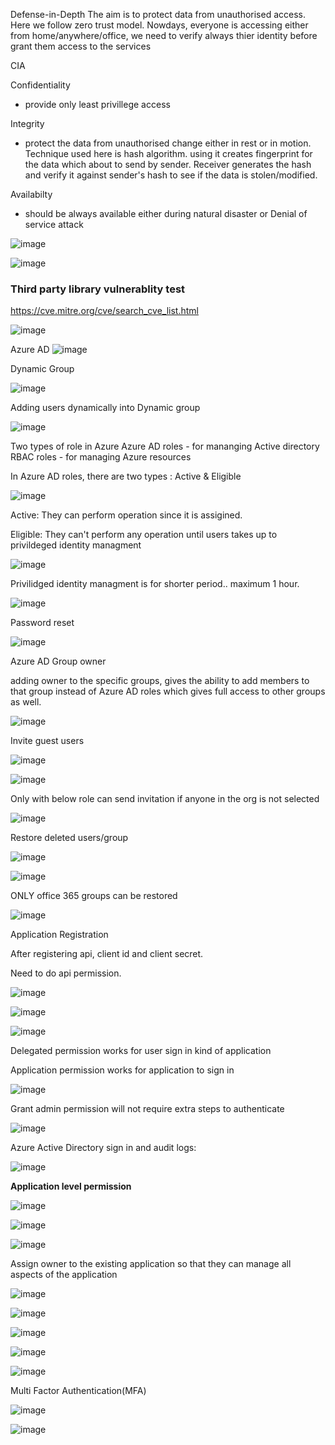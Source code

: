 
Defense-in-Depth
The aim is to protect data from unauthorised access. Here we follow zero trust model.
Nowdays, everyone is accessing either from home/anywhere/office, we need to verify always thier identity before grant them access to the services

CIA

Confidentiality
* provide only least privillege access

Integrity
* protect the data from unauthorised change either in rest or in motion. Technique used here is hash algorithm. using it creates fingerprint for the data which about to send by sender. Receiver generates the hash and verify it against sender's hash to see if the data is stolen/modified.

Availabilty
* should be always available either during natural disaster or Denial of service attack

![image](https://user-images.githubusercontent.com/38088886/133549956-1f742884-2655-4795-b43e-c30e1bf81fa9.png)


![image](https://user-images.githubusercontent.com/38088886/133741600-0f7d9ac9-5071-40ca-8340-f8dd961f80e4.png)


### Third party library vulnerablity test

https://cve.mitre.org/cve/search_cve_list.html


![image](https://user-images.githubusercontent.com/38088886/133916675-91954239-04fe-435a-aeb3-37bd8077c466.png)


Azure AD
![image](https://user-images.githubusercontent.com/38088886/135408855-68cce660-e240-436b-9250-701a910689c7.png)

Dynamic Group

![image](https://user-images.githubusercontent.com/38088886/135492120-2d95c6e5-efbd-4b7d-8374-08a910304728.png)

Adding users dynamically into Dynamic group

![image](https://user-images.githubusercontent.com/38088886/135492651-69802579-42fc-42bd-a34e-ff31bbec8b59.png)

Two types of role in Azure
Azure AD roles - for mananging Active directory
RBAC roles - for managing Azure resources

In Azure AD roles, there are two types : Active & Eligible

![image](https://user-images.githubusercontent.com/38088886/135563527-916fe958-02ab-4fad-8750-c7fec1e57a33.png)

Active: They can perform operation since it is assigined.

Eligible: They can't perform any operation until users takes up to privildeged identity managment

![image](https://user-images.githubusercontent.com/38088886/135563784-d41b6a91-b66a-47bf-ab92-a1cd88851070.png)


Privilidged identity managment is for shorter period.. maximum 1 hour.

![image](https://user-images.githubusercontent.com/38088886/135563911-2a4a2103-0cd0-4fd1-ab61-c5ba289590dc.png)


Password reset

![image](https://user-images.githubusercontent.com/38088886/135564285-d94c75ca-54ed-47fa-8ea7-68c272fe37fc.png)

Azure AD Group owner

adding owner to the specific groups, gives the ability to add members to that group instead of Azure AD roles which gives full access to other groups as well.

![image](https://user-images.githubusercontent.com/38088886/135564679-690245ba-df76-4603-9cf5-cf0aa8025db8.png)


Invite guest users

![image](https://user-images.githubusercontent.com/38088886/135566011-01c79144-b945-4be4-963c-53a4e198597a.png)


![image](https://user-images.githubusercontent.com/38088886/135566136-6ecf7fd9-309b-44f5-8bb7-6e318a95cccd.png)

Only with below role can send invitation if anyone in the org is not selected

![image](https://user-images.githubusercontent.com/38088886/135566578-6d319d67-e576-421d-9911-4227ffe72337.png)


Restore deleted users/group

![image](https://user-images.githubusercontent.com/38088886/135566768-37909d70-ffda-418a-b494-2019bf489608.png)


![image](https://user-images.githubusercontent.com/38088886/135566935-ccfa6635-07ad-42ae-9800-6e460291b689.png)

ONLY office 365 groups can be restored

![image](https://user-images.githubusercontent.com/38088886/135567348-49669419-d01a-41b1-b6c6-56699cb37766.png)


Application Registration

After registering api, client id and client secret.

Need to do api permission.


![image](https://user-images.githubusercontent.com/38088886/135569053-601c31a1-ef02-4198-b361-ef9718b17985.png)


![image](https://user-images.githubusercontent.com/38088886/135569128-376eb24d-ef82-4ea3-a2dc-1bdf92f423e6.png)


![image](https://user-images.githubusercontent.com/38088886/135569190-d8865707-18b9-4bea-9733-b04dbacbeb4f.png)

Delegated permission works for user sign in kind of application

Application permission works for application to sign in

![image](https://user-images.githubusercontent.com/38088886/135570008-2d16de14-96b1-4d98-94f9-cc92ef49d189.png)



Grant admin permission will not require extra steps to authenticate


![image](https://user-images.githubusercontent.com/38088886/135569865-c175aec2-9ec9-4c56-97e5-20e344935e5c.png)

Azure Active Directory sign in and audit logs:

![image](https://user-images.githubusercontent.com/38088886/135961738-334229fc-4d11-49fb-9c9d-d5d324bb302b.png)


**Application level permission**

![image](https://user-images.githubusercontent.com/38088886/135961986-acfe52a7-957a-49a8-9bfe-4e592b920755.png)


![image](https://user-images.githubusercontent.com/38088886/135962152-12bf0edb-f2f9-4022-bdc2-7f55d7573896.png)

![image](https://user-images.githubusercontent.com/38088886/135962225-e00257d8-88c0-4ff9-b8a5-896891cbf0e1.png)


Assign owner to the existing application so that they can manage all aspects of the application

![image](https://user-images.githubusercontent.com/38088886/135962334-ad2ed0cc-90fa-409d-83f4-51e9bad7c8e1.png)

![image](https://user-images.githubusercontent.com/38088886/135962437-d4b3a3b0-8c30-4b0d-8324-adc856564273.png)

![image](https://user-images.githubusercontent.com/38088886/135962621-8786db97-5bf3-40b0-b83b-9a61e2b08925.png)

![image](https://user-images.githubusercontent.com/38088886/135962685-0d176cf6-cc1d-4ef4-9038-9212f12a4f85.png)

![image](https://user-images.githubusercontent.com/38088886/135962795-b6bfab52-e9ed-4ae5-b521-dec32560bdad.png)

Multi Factor Authentication(MFA)

![image](https://user-images.githubusercontent.com/38088886/135965105-c496ee6e-32d0-437a-a534-033fdacccf32.png)

![image](https://user-images.githubusercontent.com/38088886/135965335-966e0f33-68f0-43aa-9195-cae72fcf6b1a.png)

















